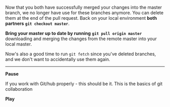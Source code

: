 
Now that you both have successfully merged your changes into the master branch, we no longer have use for these branches anymore. You can delete them at the end of the pull request. Back on your local environment **both partners** **`git checkout master`**.

  

**Bring your master up to date by running** **`git pull origin master`** downloading and merging the changes from the remote master into your local master.

  

Now's also a good time to run `git fetch` since you've deleted branches, and we don't want to accidentally use them again.

  

----------

  

**Pause**

  

If you work with Git/hub properly - this should be it. This is the basics of git collaboration

  

**Play**